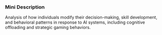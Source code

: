 ### Mini Description

Analysis of how individuals modify their decision-making, skill development, and behavioral patterns in response to AI systems, including cognitive offloading and strategic gaming behaviors.
